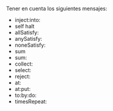 Tener en cuenta los siguientes mensajes:  
- inject:into:  
- self halt  
- allSatisfy:  
- anySatisfy:  
- noneSatisfy:  
- sum  
- sum:  
- collect:  
- select:  
- reject:  
- at:  
- at:put:  
- to:by:do:  
- timesRepeat:  

